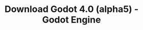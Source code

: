 ---
# Generated by /tools/generators/src/download_archive_generator !!! do not edit by hand !!!
title: 'Download Godot 4.0 (alpha5) - Godot Engine'
type: 'download/archive'
name: '4.0'
flavor: 'alpha5'
release_date: '2022-03-24T03:00:00-00:00'
release_notes: 'article/dev-snapshot-godot-4-0-alpha-5/'
primaryPlatforms:
  - 'android.apk'
  - 'linux.64'
  - 'macos.universal'
  - 'windows.64'
  - 'web'
  - 'templates'
links:
  android.apk:
    name: 'android.apk'
    title: 'Android'
    caption: 'Universal APK (ARM64 + ARMv7 + x86_64 + x86)'
    tags:
      - 'APK download'
      - 'ARM64/v7'
      - 'x86 (64 & 32 bit)'
    hosts:
      github_builds:
        regular: 'https://github.com/godotengine/godot-builds/releases/download/4.0-alpha5/Godot_v4.0-alpha5_android_editor.apk'
        mono: '#'
      github:
        regular: 'https://github.com/godotengine/godot/releases/download/4.0-alpha5/Godot_v4.0-alpha5_android_editor.apk'
        mono: '#'
  linux.64:
    name: 'linux.64'
    title: 'Linux'
    caption: 'Standard (x86_64)'
    tags:
      - '64 bit'
    hosts:
      github_builds:
        regular: 'https://github.com/godotengine/godot-builds/releases/download/4.0-alpha5/Godot_v4.0-alpha5_linux.x86_64.zip'
        mono: 'https://github.com/godotengine/godot-builds/releases/download/4.0-alpha5/Godot_v4.0-alpha5_mono_linux_x86_64.zip'
      github:
        regular: 'https://github.com/godotengine/godot/releases/download/4.0-alpha5/Godot_v4.0-alpha5_linux.x86_64.zip'
        mono: 'https://github.com/godotengine/godot/releases/download/4.0-alpha5/Godot_v4.0-alpha5_mono_linux_x86_64.zip'
  macos.universal:
    name: 'macos.universal'
    title: 'macOS'
    caption: 'Universal (x86_64 + Apple Silicon)'
    tags:
      - 'Intel/Apple Silicon'
      - '64 bit'
    hosts:
      github_builds:
        regular: 'https://github.com/godotengine/godot-builds/releases/download/4.0-alpha5/Godot_v4.0-alpha5_macos.universal.zip'
        mono: 'https://github.com/godotengine/godot-builds/releases/download/4.0-alpha5/Godot_v4.0-alpha5_mono_macos.universal.zip'
      github:
        regular: 'https://github.com/godotengine/godot/releases/download/4.0-alpha5/Godot_v4.0-alpha5_macos.universal.zip'
        mono: 'https://github.com/godotengine/godot/releases/download/4.0-alpha5/Godot_v4.0-alpha5_mono_macos.universal.zip'
  windows.64:
    name: 'windows.64'
    title: 'Windows'
    caption: 'Standard (x86_64)'
    tags:
      - '64 bit'
    hosts:
      github_builds:
        regular: 'https://github.com/godotengine/godot-builds/releases/download/4.0-alpha5/Godot_v4.0-alpha5_win64.exe.zip'
        mono: 'https://github.com/godotengine/godot-builds/releases/download/4.0-alpha5/Godot_v4.0-alpha5_mono_win64.zip'
      github:
        regular: 'https://github.com/godotengine/godot/releases/download/4.0-alpha5/Godot_v4.0-alpha5_win64.exe.zip'
        mono: 'https://github.com/godotengine/godot/releases/download/4.0-alpha5/Godot_v4.0-alpha5_mono_win64.zip'
  web:
    name: 'web'
    title: 'Web editor'
    caption: ''
    tags:
      - 'Self-hosted'
      - 'Cross-platform'
    hosts:
      github_builds:
        regular: 'https://github.com/godotengine/godot-builds/releases/download/4.0-alpha5/Godot_v4.0-alpha5_web_editor.zip'
        mono: '#'
      github:
        regular: 'https://github.com/godotengine/godot/releases/download/4.0-alpha5/Godot_v4.0-alpha5_web_editor.zip'
        mono: '#'
  linux.arm64:
    name: 'linux.arm64'
    title: 'Linux'
    caption: 'Standard (ARM64)'
    tags:
      - 'ARM64'
      - '64 bit'
    hosts:
      github_builds:
        regular: 'https://github.com/godotengine/godot-builds/releases/download/4.0-alpha5/Godot_v4.0-alpha5_linux.arm64.zip'
        mono: 'https://github.com/godotengine/godot-builds/releases/download/4.0-alpha5/Godot_v4.0-alpha5_mono_linux_arm64.zip'
      github:
        regular: 'https://github.com/godotengine/godot/releases/download/4.0-alpha5/Godot_v4.0-alpha5_linux.arm64.zip'
        mono: 'https://github.com/godotengine/godot/releases/download/4.0-alpha5/Godot_v4.0-alpha5_mono_linux_arm64.zip'
  linux.32:
    name: 'linux.32'
    title: 'Linux'
    caption: 'Standard (x86)'
    tags:
      - '32 bit'
    hosts:
      github_builds:
        regular: 'https://github.com/godotengine/godot-builds/releases/download/4.0-alpha5/Godot_v4.0-alpha5_linux.x86_32.zip'
        mono: 'https://github.com/godotengine/godot-builds/releases/download/4.0-alpha5/Godot_v4.0-alpha5_mono_linux_x86_32.zip'
      github:
        regular: 'https://github.com/godotengine/godot/releases/download/4.0-alpha5/Godot_v4.0-alpha5_linux.x86_32.zip'
        mono: 'https://github.com/godotengine/godot/releases/download/4.0-alpha5/Godot_v4.0-alpha5_mono_linux_x86_32.zip'
  linux.arm32:
    name: 'linux.arm32'
    title: 'Linux'
    caption: 'Standard (ARM32)'
    tags:
      - 'ARM32'
      - '32 bit'
    hosts:
      github_builds:
        regular: 'https://github.com/godotengine/godot-builds/releases/download/4.0-alpha5/Godot_v4.0-alpha5_linux.arm32.zip'
        mono: 'https://github.com/godotengine/godot-builds/releases/download/4.0-alpha5/Godot_v4.0-alpha5_mono_linux_arm32.zip'
      github:
        regular: 'https://github.com/godotengine/godot/releases/download/4.0-alpha5/Godot_v4.0-alpha5_linux.arm32.zip'
        mono: 'https://github.com/godotengine/godot/releases/download/4.0-alpha5/Godot_v4.0-alpha5_mono_linux_arm32.zip'
  windows.32:
    name: 'windows.32'
    title: 'Windows'
    caption: 'Standard (x86)'
    tags:
      - '32 bit'
    hosts:
      github_builds:
        regular: 'https://github.com/godotengine/godot-builds/releases/download/4.0-alpha5/Godot_v4.0-alpha5_win32.exe.zip'
        mono: 'https://github.com/godotengine/godot-builds/releases/download/4.0-alpha5/Godot_v4.0-alpha5_mono_win32.zip'
      github:
        regular: 'https://github.com/godotengine/godot/releases/download/4.0-alpha5/Godot_v4.0-alpha5_win32.exe.zip'
        mono: 'https://github.com/godotengine/godot/releases/download/4.0-alpha5/Godot_v4.0-alpha5_mono_win32.zip'
  aar_library:
    name: 'aar_library'
    title: 'AAR library'
    caption: ''
    tags:
      - 'Android plugins'
      - 'Java'
      - 'Kotlin'
    hosts:
      github_builds:
        regular: 'https://github.com/godotengine/godot-builds/releases/download/4.0-alpha5/godot-lib.4.0.alpha5.template_release.aar'
        mono: '#'
      github:
        regular: 'https://github.com/godotengine/godot/releases/download/4.0-alpha5/godot-lib.4.0.alpha5.template_release.aar'
        mono: '#'
  templates:
    name: 'templates'
    title: 'Export templates'
    caption: ''
    tags:
      - 'Used to export your games to all supported platforms'
    hosts:
      github_builds:
        regular: 'https://github.com/godotengine/godot-builds/releases/download/4.0-alpha5/Godot_v4.0-alpha5_export_templates.tpz'
        mono: 'https://github.com/godotengine/godot-builds/releases/download/4.0-alpha5/Godot_v4.0-alpha5_mono_export_templates.tpz'
      github:
        regular: 'https://github.com/godotengine/godot/releases/download/4.0-alpha5/Godot_v4.0-alpha5_export_templates.tpz'
        mono: 'https://github.com/godotengine/godot/releases/download/4.0-alpha5/Godot_v4.0-alpha5_mono_export_templates.tpz'
---